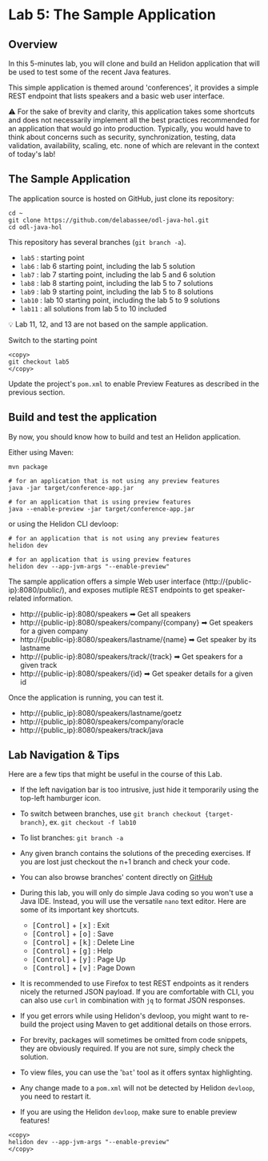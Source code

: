# Lab 5: The Sample Application

<div style="display: none;"><span><img src="https://129.146.125.59:8080/p/odl-16-lab/5"></span></div>

## Overview 


In this 5-minutes lab, you will clone and build an Helidon application that will be used to test some of the recent Java features.

This simple application is themed around 'conferences', it provides a simple REST endpoint that lists speakers and a basic web user interface.

⚠️ For the sake of brevity and clarity, this application takes some shortcuts and does not necessarily implement all the best practices recommended for an application that would go into production. Typically, you would have to think about concerns such as security, synchronization, testing, data validation, availability, scaling, etc. none of which are relevant in the context of today's lab!


## The Sample Application


The application source is hosted on GitHub, just clone its repository:

```nohighlight
cd ~
git clone https://github.com/delabassee/odl-java-hol.git
cd odl-java-hol
```


This repository has several branches (`git branch -a`).&nbsp;

* `lab5` : starting point
* `lab6` : lab 6 starting point, including the lab 5 solution
* `lab7` : lab 7 starting point, including the lab 5 and 6 solution
* `lab8` : lab 8 starting point, including the lab 5 to 7 solutions
* `lab9` : lab 9 starting point, including the lab 5 to 8 solutions
* `lab10` : lab 10 starting point, including the lab 5 to 9 solutions
* `lab11` : all solutions from lab 5 to 10 included

💡 Lab 11, 12, and 13 are not based on the sample application.

Switch to the starting point

```nohighlight
<copy>
git checkout lab5
</copy>
```

Update the project's `pom.xml` to enable Preview Features as described in the previous section.

## Build and test the application

By now, you should know how to build and test an Helidon application. 

Either using Maven:

```
mvn package

# for an application that is not using any preview features
java -jar target/conference-app.jar

# for an application that is using preview features
java --enable-preview -jar target/conference-app.jar
```

or using the Helidon CLI devloop:

```
# for an application that is not using any preview features
helidon dev

# for an application that is using preview features
helidon dev --app-jvm-args "--enable-preview"
```

The sample application offers a simple Web user interface (http://{public-ip}:8080/public/), and exposes mutliple REST endpoints to get speaker-related information.

* http://{public-ip}:8080/speakers ➡ Get all speakers
* http://{public-ip}:8080/speakers/company/{company} ➡ Get speakers for a given company
* http://{public-ip}:8080/speakers/lastname/{name} ➡ Get speaker by its lastname
* http://{public-ip}:8080/speakers/track/{track} ➡ Get speakers for a given track
* http://{public-ip}:8080/speakers/{id} ➡ Get speaker details for a given id

Once the application is running, you can test it. 

* http://{public_ip}:8080/speakers/lastname/goetz
* http://{public_ip}:8080/speakers/company/oracle
* http://{public_ip}:8080/speakers/track/java

## Lab Navigation & Tips

Here are a few tips that might be useful in the course of this Lab.

* If the left navigation bar is too intrusive, just hide it temporarily using the top-left hamburger icon.

* To switch between branches, use `git branch checkout {target-branch}`, ex. `git checkout -f lab10`

* To list branches: `git branch -a`

* Any given branch contains the solutions of the preceding exercises. If you are lost just checkout the n+1 branch and check your code.

* You can also browse branches' content directly on [GitHub](https://github.com/delabassee/odl-java-hol/branches)

* During this lab, you will only do simple Java coding so you won't use a Java IDE. Instead, you will use the versatile `nano` text editor. Here are some of its important key shortcuts.

	* <kbd>[Control]</kbd> + <kbd>[x]</kbd> : Exit
	* <kbd>[Control]</kbd> + <kbd>[o]</kbd> : Save
	* <kbd>[Control]</kbd> + <kbd>[k]</kbd> : Delete Line
	* <kbd>[Control]</kbd> + <kbd>[g]</kbd> : Help
	* <kbd>[Control]</kbd> + <kbd>[y]</kbd> : Page Up
	* <kbd>[Control]</kbd> + <kbd>[v]</kbd> : Page Down

* It is recommended to use Firefox to test REST endpoints as it renders nicely the returned JSON payload. If you are comfortable with CLI, you can also use `curl` in combination with `jq` to format JSON responses.

* If you get errors while using Helidon's devloop, you might want to re-build the project using Maven to get additional details on those errors.

* For brevity, packages will sometimes be omitted from code snippets, they are obviously required. If you are not sure, simply check the solution.

* To view files, you can use the '`bat`' tool as it offers syntax highlighting.

* Any change made to a `pom.xml` will not be detected by Helidon `devloop`, you need to restart it.

* If you are using the Helidon `devloop`, make sure to enable preview features!

```nohighlight
<copy>
helidon dev --app-jvm-args "--enable-preview"
</copy>
```
